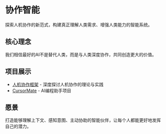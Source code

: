 # 协作智能

探索人机协作的新范式，构建真正理解人类需求、增强人类能力的智能系统。

## 核心理念

我们相信最好的AI不是替代人类，而是与人类深度协作，共同创造更大的价值。

## 项目展示

- [人机协作框架](human_collaboration.md) - 深度探讨人机协作的理论与实践
- [CursorMate](CursorMate.md) - AI编程助手项目

## 愿景

打造能够理解上下文、感知意图、主动协助的智能伙伴，让每个人都能更好地发挥自己的潜力。 